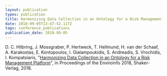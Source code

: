 ```yaml
---
layout: publication
types: publication
title: Harmonizing Data Collection in an Ontology for a Risk Management Platform
date: 2018-09-05T13:47:52.117Z
tags: conference_publications
publication_date: 2018-09-05
---
```

D. C. Hilbring, J. Mossgraber, P. Hertweck, T. Hellmund, H. van der Schaaf, A. Karakostas, E. Kontopoulos, I. Gialampoukidis, S. Andreadis, S. Vrochidis, I. Kompatsiaris, "[Harmonizing Data Collection in an Ontology for a Risk Management Platform](https://www.researchgate.net/publication/326439356_Harmonizing_Data_collection_in_an_Ontology_for_a_Risk_Management_Platform)", in Proceedings of the Enviroinfo 2018, Shaker-Verlag, 2018.